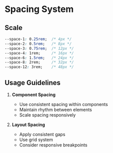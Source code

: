 
# Spacing System

## Scale
```css
--space-1: 0.25rem;  /* 4px */
--space-2: 0.5rem;   /* 8px */
--space-3: 0.75rem;  /* 12px */
--space-4: 1rem;     /* 16px */
--space-6: 1.5rem;   /* 24px */
--space-8: 2rem;     /* 32px */
--space-12: 3rem;    /* 48px */
```

## Usage Guidelines

1. **Component Spacing**
   - Use consistent spacing within components
   - Maintain rhythm between elements
   - Scale spacing responsively

2. **Layout Spacing**
   - Apply consistent gaps
   - Use grid system
   - Consider responsive breakpoints

